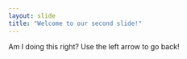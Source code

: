 ```yaml
---
layout: slide
title: "Welcome to our second slide!"
---
```

Am I doing this right?
Use the left arrow to go back!
